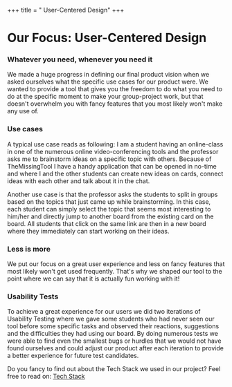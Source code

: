 +++
title = " User-Centered Design"
+++

# Our Focus: User-Centered Design

### Whatever you need, whenever you need it

We made a huge progress in defining our final product vision when we asked ourselves what the specific use cases for our product were. We wanted to provide a tool that gives you the freedom to do what you need to do at the specific moment to make your group-project work, but that doesn't overwhelm you with fancy features that you most likely won't make any use of.

### Use cases
A typical use case reads as following: I am a student having an online-class in one of the numerous online video-conferencing tools and the professor asks me to brainstorm ideas on a specific topic with others. Because of TheMissingTool I have a handy application that can be opened in no-time and where I and the other students can create new ideas on cards, connect ideas with each other and talk about it in the chat.

Another use case is that the professor asks the students to split in groups based on the topics that just came up while brainstorming. In this case, each student can simply select the topic that seems most interesting to him/her and directly jump to another board from the existing card on the board. All students that click on the same link are then in a new board where they immediately can start working on their ideas.


### Less is more

We put our focus on a great user experience and less on fancy features that most likely won't get used frequently. That's why we shaped our tool to the point where we can say that it is actually fun working with it! 

### Usability Tests

To achieve a great experience for our users we did two iterations of Usability Testing where we gave some students who had never seen our tool before some specific tasks and observed their reactions, suggestions and the difficulties they had using our board. By doing numerous tests we were able to find even the smallest bugs or hurdles that we would not have found ourselves and could adjust our product after each iteration to provide a better experience for future test candidates.


Do you fancy to find out about the Tech Stack we used in our project? Feel free to read on:
[Tech Stack](techStack)